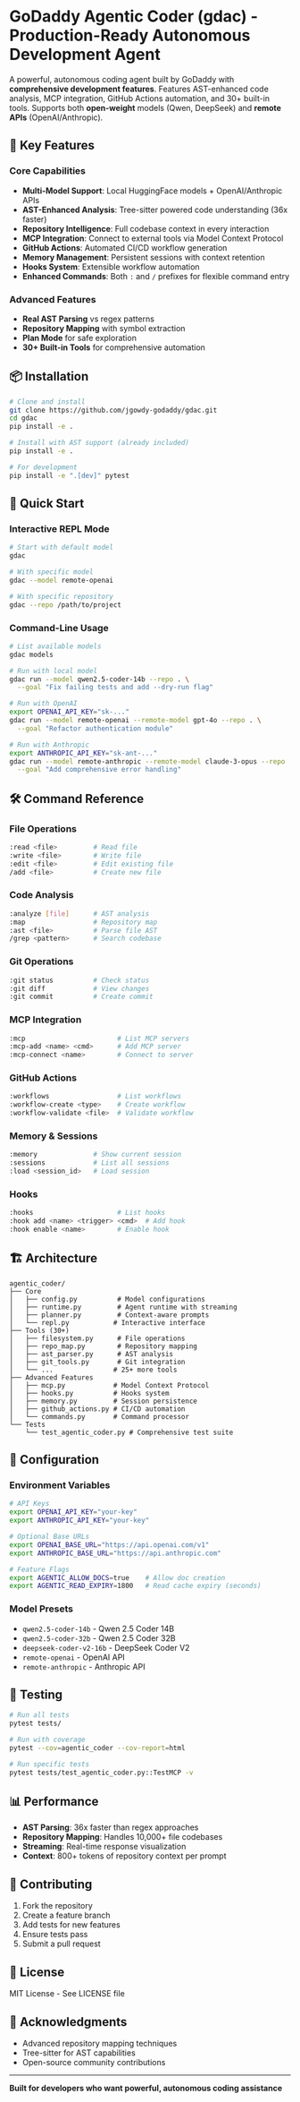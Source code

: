 # GoDaddy Agentic Coder (gdac) - Production-Ready Autonomous Development Agent

A powerful, autonomous coding agent built by GoDaddy with **comprehensive development features**. Features AST-enhanced code analysis, MCP integration, GitHub Actions automation, and 30+ built-in tools. Supports both **open-weight** models (Qwen, DeepSeek) and **remote APIs** (OpenAI/Anthropic).

## 🚀 Key Features

### Core Capabilities
- **Multi-Model Support**: Local HuggingFace models + OpenAI/Anthropic APIs
- **AST-Enhanced Analysis**: Tree-sitter powered code understanding (36x faster)
- **Repository Intelligence**: Full codebase context in every interaction
- **MCP Integration**: Connect to external tools via Model Context Protocol
- **GitHub Actions**: Automated CI/CD workflow generation
- **Memory Management**: Persistent sessions with context retention
- **Hooks System**: Extensible workflow automation
- **Enhanced Commands**: Both `:` and `/` prefixes for flexible command entry

### Advanced Features
- **Real AST Parsing** vs regex patterns
- **Repository Mapping** with symbol extraction
- **Plan Mode** for safe exploration
- **30+ Built-in Tools** for comprehensive automation

## 📦 Installation

```bash
# Clone and install
git clone https://github.com/jgowdy-godaddy/gdac.git
cd gdac
pip install -e .

# Install with AST support (already included)
pip install -e .

# For development
pip install -e ".[dev]" pytest
```

## 🎯 Quick Start

### Interactive REPL Mode
```bash
# Start with default model
gdac

# With specific model
gdac --model remote-openai

# With specific repository  
gdac --repo /path/to/project
```

### Command-Line Usage
```bash
# List available models
gdac models

# Run with local model
gdac run --model qwen2.5-coder-14b --repo . \
  --goal "Fix failing tests and add --dry-run flag"

# Run with OpenAI
export OPENAI_API_KEY="sk-..."
gdac run --model remote-openai --remote-model gpt-4o --repo . \
  --goal "Refactor authentication module"

# Run with Anthropic
export ANTHROPIC_API_KEY="sk-ant-..."
gdac run --model remote-anthropic --remote-model claude-3-opus --repo . \
  --goal "Add comprehensive error handling"
```

## 🛠️ Command Reference

### File Operations
```bash
:read <file>         # Read file
:write <file>        # Write file
:edit <file>         # Edit existing file
/add <file>          # Create new file
```

### Code Analysis
```bash
:analyze [file]      # AST analysis
:map                 # Repository map
:ast <file>          # Parse file AST
/grep <pattern>      # Search codebase
```

### Git Operations
```bash
:git status          # Check status
:git diff            # View changes
:git commit          # Create commit
```

### MCP Integration
```bash
:mcp                       # List MCP servers
:mcp-add <name> <cmd>      # Add MCP server
:mcp-connect <name>        # Connect to server
```

### GitHub Actions
```bash
:workflows                 # List workflows
:workflow-create <type>    # Create workflow
:workflow-validate <file>  # Validate workflow
```

### Memory & Sessions
```bash
:memory              # Show current session
:sessions            # List all sessions
:load <session_id>   # Load session
```

### Hooks
```bash
:hooks                     # List hooks
:hook add <name> <trigger> <cmd>  # Add hook
:hook enable <name>        # Enable hook
```

## 🏗️ Architecture

```
agentic_coder/
├── Core
│   ├── config.py          # Model configurations
│   ├── runtime.py         # Agent runtime with streaming
│   ├── planner.py         # Context-aware prompts
│   └── repl.py           # Interactive interface
├── Tools (30+)
│   ├── filesystem.py      # File operations
│   ├── repo_map.py        # Repository mapping
│   ├── ast_parser.py      # AST analysis
│   ├── git_tools.py       # Git integration
│   └── ...               # 25+ more tools
├── Advanced Features
│   ├── mcp.py            # Model Context Protocol
│   ├── hooks.py          # Hooks system
│   ├── memory.py         # Session persistence
│   ├── github_actions.py # CI/CD automation
│   └── commands.py       # Command processor
└── Tests
    └── test_agentic_coder.py # Comprehensive test suite
```

## 🔧 Configuration

### Environment Variables
```bash
# API Keys
export OPENAI_API_KEY="your-key"
export ANTHROPIC_API_KEY="your-key"

# Optional Base URLs
export OPENAI_BASE_URL="https://api.openai.com/v1"
export ANTHROPIC_BASE_URL="https://api.anthropic.com"

# Feature Flags
export AGENTIC_ALLOW_DOCS=true    # Allow doc creation
export AGENTIC_READ_EXPIRY=1800   # Read cache expiry (seconds)
```

### Model Presets
- `qwen2.5-coder-14b` - Qwen 2.5 Coder 14B
- `qwen2.5-coder-32b` - Qwen 2.5 Coder 32B  
- `deepseek-coder-v2-16b` - DeepSeek Coder V2
- `remote-openai` - OpenAI API
- `remote-anthropic` - Anthropic API

## 🧪 Testing

```bash
# Run all tests
pytest tests/

# Run with coverage
pytest --cov=agentic_coder --cov-report=html

# Run specific tests
pytest tests/test_agentic_coder.py::TestMCP -v
```

## 📊 Performance

- **AST Parsing**: 36x faster than regex approaches
- **Repository Mapping**: Handles 10,000+ file codebases
- **Streaming**: Real-time response visualization
- **Context**: 800+ tokens of repository context per prompt

## 🤝 Contributing

1. Fork the repository
2. Create a feature branch
3. Add tests for new features
4. Ensure tests pass
5. Submit a pull request

## 📄 License

MIT License - See LICENSE file

## 🙏 Acknowledgments

- Advanced repository mapping techniques  
- Tree-sitter for AST capabilities
- Open-source community contributions

---

**Built for developers who want powerful, autonomous coding assistance**